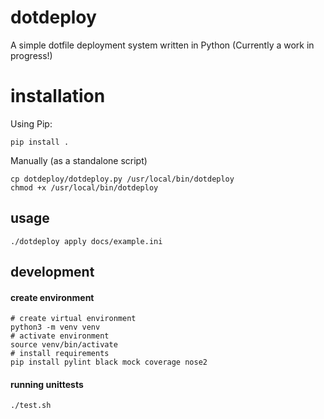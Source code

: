 # dotdeploy

A simple dotfile deployment system written in Python (Currently a work in progress!)

# installation

Using Pip:
```
pip install .
```

Manually (as a standalone script)
```
cp dotdeploy/dotdeploy.py /usr/local/bin/dotdeploy
chmod +x /usr/local/bin/dotdeploy
```

## usage

```
./dotdeploy apply docs/example.ini
```

## development

#### create environment

```
# create virtual environment
python3 -m venv venv
# activate environment
source venv/bin/activate
# install requirements
pip install pylint black mock coverage nose2
```

#### running unittests

```
./test.sh
```